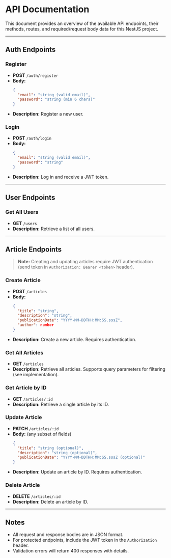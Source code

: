 # API Documentation

This document provides an overview of the available API endpoints, their methods, routes, and required/request body data for this NestJS project.

---

## Auth Endpoints

### Register
- **POST** `/auth/register`
- **Body:**
  ```json
  {
    "email": "string (valid email)",
    "password": "string (min 6 chars)"
  }
  ```
- **Description:** Register a new user.

### Login
- **POST** `/auth/login`
- **Body:**
  ```json
  {
    "email": "string (valid email)",
    "password": "string"
  }
  ```
- **Description:** Log in and receive a JWT token.

---

## User Endpoints

### Get All Users
- **GET** `/users`
- **Description:** Retrieve a list of all users.

---

## Article Endpoints

> **Note:** Creating and updating articles require JWT authentication (send token in `Authorization: Bearer <token>` header).

### Create Article
- **POST** `/articles`
- **Body:**
  ```json
  {
    "title": "string",
    "description": "string",
    "publicationDate": "YYYY-MM-DDTHH:MM:SS.sssZ",
    "author": number
  }
  ```
- **Description:** Create a new article. Requires authentication.

### Get All Articles
- **GET** `/articles`
- **Description:** Retrieve all articles. Supports query parameters for filtering (see implementation).

### Get Article by ID
- **GET** `/articles/:id`
- **Description:** Retrieve a single article by its ID.

### Update Article
- **PATCH** `/articles/:id`
- **Body:** (any subset of fields)
  ```json
  {
    "title": "string (optional)",
    "description": "string (optional)",
    "publicationDate": "YYYY-MM-DDTHH:MM:SS.sssZ (optional)"
  }
  ```
- **Description:** Update an article by ID. Requires authentication.

### Delete Article
- **DELETE** `/articles/:id`
- **Description:** Delete an article by ID.

---

## Notes
- All request and response bodies are in JSON format.
- For protected endpoints, include the JWT token in the `Authorization` header.
- Validation errors will return 400 responses with details.
